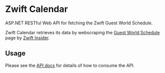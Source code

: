 # Zwift Calendar

ASP.NET RESTful Web API for fetching the Zwift Guest World Schedule.

Zwift Calendar retrieves its data by webscraping the [Guest World Schedule](https://zwiftinsider.com/schedule/) page by [Zwift Insider](https://zwiftinsider.com/).

## Usage

Please see the [API docs](docs/api/README.md) for details of how to consume the API.
